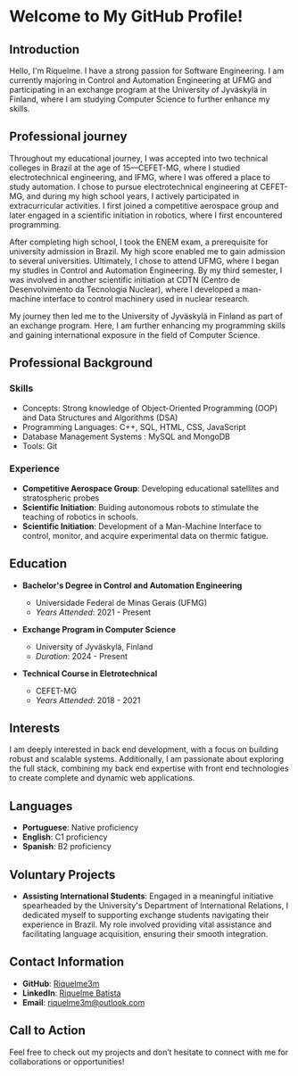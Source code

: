 # Welcome to My GitHub Profile!

## Introduction
Hello, I'm Riquelme. I have a strong passion for Software Engineering. I am currently majoring in Control and Automation Engineering at UFMG and participating in an exchange program at the University of Jyväskylä in Finland, where I am studying Computer Science to further enhance my skills.

## Professional journey
Throughout my educational journey, I was accepted into two technical colleges in Brazil at the age of 15—CEFET-MG, where I studied electrotechnical engineering, and IFMG, where I was offered a place to study automation. I chose to pursue electrotechnical engineering at CEFET-MG, and during my high school years, I actively participated in extracurricular activities. I first joined a competitive aerospace group and later engaged in a scientific initiation in robotics, where I first encountered programming.

After completing high school, I took the ENEM exam, a prerequisite for university admission in Brazil. My high score enabled me to gain admission to several universities. Ultimately, I chose to attend UFMG, where I began my studies in Control and Automation Engineering. By my third semester, I was involved in another scientific initiation at CDTN (Centro de Desenvolvimento da Tecnologia Nuclear), where I developed a man-machine interface to control machinery used in nuclear research.

My journey then led me to the University of Jyväskylä in Finland as part of an exchange program. Here, I am further enhancing my programming skills and gaining international exposure in the field of Computer Science.

## Professional Background
### Skills
- Concepts: Strong knowledge of Object-Oriented Programming (OOP) and Data Structures and Algorithms (DSA)
- Programming Languages: C++, SQL, HTML, CSS, JavaScript
- Database Management Systems : MySQL and MongoDB
- Tools: Git

### Experience
- **Competitive Aerospace Group**: Developing educational satellites and stratospheric probes
- **Scientific Initiation**: Buiding autonomous robots to stimulate the teaching of robotics in schools.
- **Scientific Initiation**: Development of  a Man-Machine Interface to control, monitor, and acquire experimental data on thermic fatigue.


## Education
- **Bachelor's Degree in Control and Automation Engineering**
  - Universidade Federal de Minas Gerais (UFMG)
  - *Years Attended*: 2021 - Present
    
- **Exchange Program in Computer Science**
  - University of Jyväskylä, Finland
  - *Duration*: 2024 - Present
    
- **Technical Course in Eletrotechnical**
  - CEFET-MG
  - *Years Attended*: 2018 - 2021

## Interests
I am deeply interested in back end development, with a focus on building robust and scalable systems. Additionally, I am passionate about exploring the full stack, combining my back end expertise with front end technologies to create complete and dynamic web applications.


## Languages
- **Portuguese**: Native proficiency
- **English**: C1 proficiency
- **Spanish**: B2 proficiency

## Voluntary Projects

- **Assisting International Students**: Engaged in a meaningful initiative spearheaded by the University's Department of International Relations, I dedicated myself to supporting exchange students navigating their experience in Brazil. My role involved providing vital assistance and facilitating language acquisition, ensuring their smooth integration.


## Contact Information
- **GitHub**: [Riquelme3m](https://github.com/Riquelme3m)
- **LinkedIn**: [Riquelme Batista](https://www.linkedin.com/in/riquelme-batista-389b37218)
- **Email**: riquelme3m@outlook.com


## Call to Action
Feel free to check out my projects and don’t hesitate to connect with me for collaborations or opportunities!

